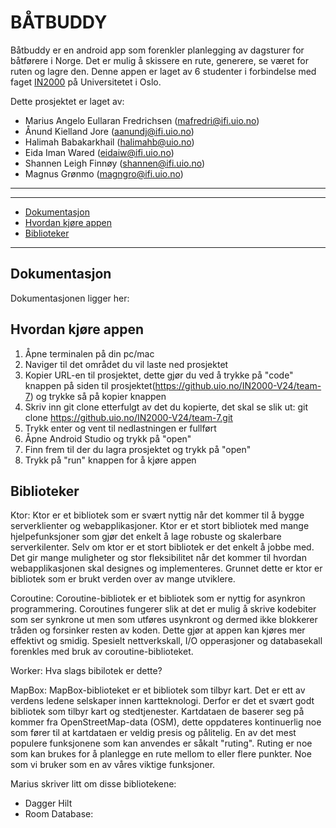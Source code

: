 # BÅTBUDDY

Båtbuddy er en android app som forenkler planlegging av dagsturer for båtførere i Norge. Det er mulig å skissere en rute, generere, se været for ruten og lagre den. Denne appen er laget av 6 studenter i forbindelse med faget [IN2000](https://www.uio.no/studier/emner/matnat/ifi/IN2000/) på Universitetet i Oslo. 

Dette prosjektet er laget av:

- Marius Angelo Eullaran Fredrichsen (mafredri@ifi.uio.no)
- Ånund Kielland Jore (aanundj@ifi.uio.no)
- Halimah Babakarkhail (halimahb@uio.no)
- Eida Iman Wared (eidaiw@ifi.uio.no)
- Shannen Leigh Finnøy (shannen@ifi.uio.no)
- Magnus Grønmo (magngro@ifi.uio.no)

---

***

* [Dokumentasjon](#dokumentasjon)
* [Hvordan kjøre appen](#hvordan-kjøre-appen)
* [Biblioteker](#biblioteker)

***

## Dokumentasjon

Dokumentasjonen ligger her: 

## Hvordan kjøre appen

1. Åpne terminalen på din pc/mac
2. Naviger til det området du vil laste ned prosjektet
3. Kopier URL-en til prosjektet, dette gjør du ved å trykke på "code" knappen på siden til prosjektet(https://github.uio.no/IN2000-V24/team-7) og trykke så på kopier knappen
4. Skriv inn git clone etterfulgt av det du kopierte, det skal se slik ut: git clone https://github.uio.no/IN2000-V24/team-7.git
5. Trykk enter og vent til nedlastningen er fullført
6. Åpne Android Studio og trykk på "open"
7. Finn frem til der du lagra prosjektet og trykk på "open"
8. Trykk på "run" knappen for å kjøre appen

## Biblioteker

Ktor:
Ktor er et bibliotek som er svært nyttig når det kommer til å bygge serverklienter og webapplikasjoner. Ktor er et stort bibliotek med mange hjelpefunksjoner som gjør det enkelt å lage robuste og skalerbare serverkilenter. Selv om ktor er et stort bibliotek er det enkelt å jobbe med. Det gir mange muligheter og stor fleksibilitet når det kommer til hvordan webapplikasjonen skal designes og implementeres. Grunnet dette er ktor er bibliotek som er brukt verden over av mange utviklere. 

Coroutine:
Coroutine-bibliotek er et bibliotek som er nyttig for asynkron programmering. Coroutines fungerer slik at det er mulig å skrive kodebiter som ser synkrone ut men som utføres usynkront og dermed ikke blokkerer tråden og forsinker resten av koden. Dette gjør at appen kan kjøres mer effektivt og smidig. Spesielt nettverkskall, I/O opperasjoner og databasekall forenkles med bruk av coroutine-biblioteket.

Worker: Hva slags bibilotek er dette?

MapBox: 
MapBox-biblioteket er et bibliotek som tilbyr kart. Det er ett av verdens ledene selskaper innen kartteknologi. Derfor er det et svært godt bibliotek som tilbyr kart og stedtjenester. Kartdataen de baserer seg på kommer fra OpenStreetMap-data (OSM), dette oppdateres kontinuerlig noe som fører til at kartdataen er veldig presis og pålitelig. En av det mest populere funksjonene som kan anvendes er såkalt "ruting". Ruting er noe som kan brukes for å planlegge en rute mellom to eller flere punkter. Noe som vi bruker som en av våres viktige funksjoner. 

Marius skriver litt om disse bibliotekene:
- Dagger Hilt
- Room Database: 
